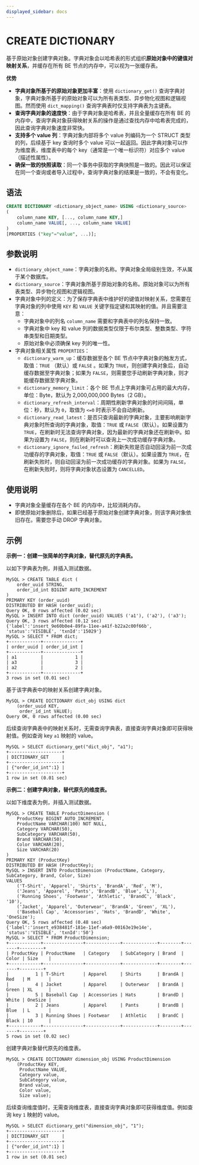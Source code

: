 ```yaml
---
displayed_sidebar: docs
---
```


# CREATE  DICTIONARY



基于原始对象创建字典对象。字典对象会以哈希表的形式组织**原始对象中的键值对映射关系**，并缓存在所有 BE 节点的内存中，可以视为一张缓存表。

**优势**

- **字典对象所基于的原始对象更加丰富**：使用 `dictionary_get()` 查询字典对象，字典对象所基于的原始对象可以为所有表类型、异步物化视图和逻辑视图。然而使用 `dict_mapping()` 查询字典表时仅支持字典表为主键表。
- **查询字典对象的速度快**：由于字典对象是哈希表，并且全量缓存在所有 BE 的内存中，查询字典对象获得映射关系的操作是通过查找内存中哈希表完成的，因此查询字典对象速度非常快。
- **支持多个 value 列**：字典对象内部将多个 value 列编码为一个 STRUCT 类型的列，后续基于 key 查询时多个 value  可以一起返回。因此字典对象可以作为维度表，维度表中的每个 key（通常是一个唯一标识符）对应多个 value（描述性属性）。
- **确保一致的快照读取**：同一个事务中获取的字典快照是一致的。因此可以保证在同一个查询或者导入过程中，查询字典对象的结果是一致的，不会有变化。

## 语法

```SQL
CREATE DICTIONARY <dictionary_object_name> USING <dictionary_source>
(
    column_name KEY, [..., column_name KEY,]
    column_name VALUE[, ..., column_name VALUE]
)
[PROPERTIES ("key"="value", ...)];
```

## 参数说明

- `dictionary_object_name`：字典对象的名称。字典对象全局级别生效，不从属于某个数据库。
- `dictionary_source`：字典对象所基于原始对象的名称。原始对象可以为所有表类型、异步物化视图和逻辑视图。
- 字典对象中列的定义：为了保存字典表中维护好的键值对映射关系，您需要在字典对象的列中使用 `KEY` 和 `VALUE` 关键字指定键和其映射的值。并且需要注意：
  - 字典对象中的列名 `column_name` 需要和字典表中的列名保持一致。
  - 字典对象中 key 和 value 列的数据类型仅限于布尔类型、整数类型、字符串类型和日期类型。
  - 原始对象中必须确保 key 列的唯一性。
- 字典对象相关属性 `PROPERTIES`：
  - `dictionary_warm_up`：缓存数据至各个 BE 节点中字典对象的触发方式，取值：`TRUE` （默认）或 `FALSE` 。如果为 `TRUE`，则创建字典对象后，自动缓存数据至字典对象；如果为 `FALSE`，则需要您手动刷新字典对象，则才能缓存数据至字典对象。
  - `dictionary_memory_limit`：各个 BE 节点上字典对象可占用的最大内存，单位：Byte，默认为 2,000,000,000 Bytes（2 GB）。
  - `dictionary_refresh_interval`：周期性刷新字典对象的时间间隔，单位：秒，默认为 `0`，取值为 `<=0` 时表示不会自动刷新。
  - `dictionary_read_latest`：是否只查询最新的字典对象，主要影响刷新字典对象时所查询的字典对象，取值：`TRUE` 或 `FALSE`（默认）。如果设置为 `TRUE`，在刷新时无法查询字典对象，因为最新的字典对象还在刷新中。如果为设置为 `FALSE`，则在刷新时可以查询上一次成功缓存字典对象。
  - `dictionary_ignore_failed_refresh`：刷新失败是否自动回滚为前一次成功缓存的字典对象，取值：`TRUE` 或 `FALSE`（默认）。如果设置为 `TRUE`，在刷新失败时，则自动回滚为前一次成功缓存的字典对象。如果为 `FALSE`，在刷新失败时，则将字典对象状态设置为 `CANCELLED`。

## 使用说明

- 字典对象全量缓存在各个 BE 的内存中，比较消耗内存。
- 即使原始对象删除后，如果已经基于原始对象创建字典对象，则该字典对象依旧存在。需要您手动 DROP 字典对象。

## 示例

**示例一：创建一张简单的字典对象，替代原先的字典表。**

以如下字典表为例，并插入测试数据。

```Plain
MySQL > CREATE TABLE dict (
    order_uuid STRING,
    order_id_int BIGINT AUTO_INCREMENT 
)
PRIMARY KEY (order_uuid)
DISTRIBUTED BY HASH (order_uuid);
Query OK, 0 rows affected (0.02 sec)
MySQL > INSERT INTO dict (order_uuid) VALUES ('a1'), ('a2'), ('a3');
Query OK, 3 rows affected (0.12 sec)
{'label':'insert_9e60b0e4-89fa-11ee-a41f-b22a2c00f66b', 'status':'VISIBLE', 'txnId':'15029'}
MySQL > SELECT * FROM dict;
+------------+--------------+
| order_uuid | order_id_int |
+------------+--------------+
| a1         |            1 |
| a3         |            3 |
| a2         |            2 |
+------------+--------------+
3 rows in set (0.01 sec)
```

基于该字典表中的映射关系创建字典对象。

```Plain
MySQL > CREATE DICTIONARY dict_obj USING dict
    (order_uuid KEY,
     order_id_int VALUE);
Query OK, 0 rows affected (0.00 sec)
```

后续查询字典表中的映射关系时，无需查询字典表，直接查询字典对象即可获得映射值。例如查询 key  `a1` 映射的 value。

```Plain
MySQL > SELECT dictionary_get("dict_obj", "a1");
+--------------------+
| DICTIONARY_GET     |
+--------------------+
| {"order_id_int":1} |
+--------------------+
1 row in set (0.01 sec)
```

**示例二：创建字典对象，替代原先的维度表。**

以如下维度表为例，并插入测试数据。

```Plain
MySQL > CREATE TABLE ProductDimension (
    ProductKey BIGINT AUTO_INCREMENT,
    ProductName VARCHAR(100) NOT NULL,
    Category VARCHAR(50),
    SubCategory VARCHAR(50),
    Brand VARCHAR(50),
    Color VARCHAR(20),
    Size VARCHAR(20)
)
PRIMARY KEY (ProductKey)
DISTRIBUTED BY HASH (ProductKey);
MySQL > INSERT INTO ProductDimension (ProductName, Category, SubCategory, Brand, Color, Size)
VALUES
    ('T-Shirt', 'Apparel', 'Shirts', 'BrandA', 'Red', 'M'),
    ('Jeans', 'Apparel', 'Pants', 'BrandB', 'Blue', 'L'),
    ('Running Shoes', 'Footwear', 'Athletic', 'BrandC', 'Black', '10'),
    ('Jacket', 'Apparel', 'Outerwear', 'BrandA', 'Green', 'XL'),
    ('Baseball Cap', 'Accessories', 'Hats', 'BrandD', 'White', 'OneSize');
Query OK, 5 rows affected (0.48 sec)
{'label':'insert_e938481f-181e-11ef-a6a9-00163e19e14e', 'status':'VISIBLE', 'txnId':'50'}
MySQL > SELECT * FROM ProductDimension;
+------------+---------------+-------------+-------------+--------+-------+---------+
| ProductKey | ProductName   | Category    | SubCategory | Brand  | Color | Size    |
+------------+---------------+-------------+-------------+--------+-------+---------+
|          1 | T-Shirt       | Apparel     | Shirts      | BrandA | Red   | M       |
|          4 | Jacket        | Apparel     | Outerwear   | BrandA | Green | XL      |
|          5 | Baseball Cap  | Accessories | Hats        | BrandD | White | OneSize |
|          2 | Jeans         | Apparel     | Pants       | BrandB | Blue  | L       |
|          3 | Running Shoes | Footwear    | Athletic    | BrandC | Black | 10      |
+------------+---------------+-------------+-------------+--------+-------+---------+
5 rows in set (0.02 sec)
```

创建字典对象替代原先的维度表。 

```Plain
MySQL > CREATE DICTIONARY dimension_obj USING ProductDimension 
    (ProductKey KEY,
     ProductName VALUE,
     Category value,
     SubCategory value,
     Brand value,
     Color value,
     Size value);
```

后续查询维度值时，无需查询维度表，直接查询字典对象即可获得维度值。例如查询 key  `1` 映射的 value。

```Plain
MySQL > SELECT dictionary_get("dimension_obj", "1");
+--------------------+
| DICTIONARY_GET     |
+--------------------+
| {"order_id_int":1} |
+--------------------+
1 row in set (0.01 sec)
```
